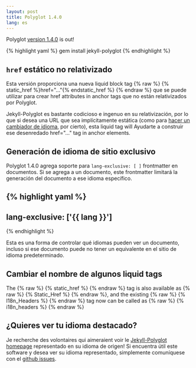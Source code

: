 ```yaml
---
layout: post
title: Polyglot 1.4.0
lang: es
---
```


Polyglot [version 1.4.0](https://rubygems.org/gems/jekyll-polyglot/versions/1.4.0) is out!

{% highlight yaml %}
gem install jekyll-polyglot
{% endhighlight %}

## `href` estático no relativizado

Esta versión proporciona una nueva liquid block tag {% raw %} {% static_href %}href="..."{% endstatic_href %} {% endraw %} que se puede utilizar para crear href attributes in anchor tags que no están relativizados por Polyglot.

Jekyll-Polyglot es bastante codicioso e ingenuo en su relativización, por lo que si desea una URL que sea implícitamente estática (como para [hacer un cambiador de idioma](https://github.com/untra/polyglot/blob/master/site/_includes/sidebar.html#L40-L42), por cierto), esta liquid tag will Ayudarte a construir ese desenredado href="..." tag in anchor elements.

## Generación de idioma de sitio exclusivo

Polyglot 1.4.0 agrega soporte para `lang-exclusive: [ ]`  frontmatter en documentos. Si se agrega a un documento, este frontmatter limitará la generación del documento a ese idioma específico.

{% highlight yaml %}
---
lang-exclusive: ['{{ lang }}']
---
{% endhighlight %}

Esta es una forma de controlar qué idiomas pueden ver un documento, incluso si ese documento puede no tener un equivalente en el sitio de idioma predeterminado.

## Cambiar el nombre de algunos liquid tags

The {% raw %} {% static_href %} {% endraw %} tag is also available as {% raw %} {% Static_Href %} {% endraw %}, and the existing {% raw %} {% I18n_Headers %} {% endraw %} tag now can be called as {% raw %} {% i18n_headers %} {% endraw %}

## ¿Quieres ver tu idioma destacado?

Je recherche des volontaires qui aimeraient voir le [Jekyll-Polyglot homepage](https://polyglot.untra.io/) representado en su idioma de origen! Si encuentra útil este software y desea ver su idioma representado, simplemente comuníquese con el [github issues](https://github.com/untra/polyglot/issues).
